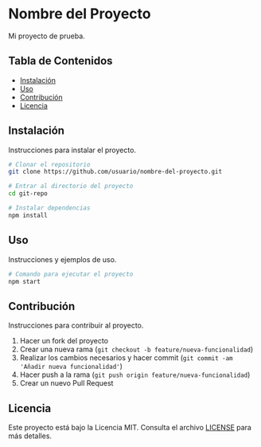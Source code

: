 # Nombre del Proyecto

Mi proyecto de prueba.

## Tabla de Contenidos

-   [Instalación](#instalación)
-   [Uso](#uso)
-   [Contribución](#contribución)
-   [Licencia](#licencia)

## Instalación

Instrucciones para instalar el proyecto.

```bash
# Clonar el repositorio
git clone https://github.com/usuario/nombre-del-proyecto.git

# Entrar al directorio del proyecto
cd git-repo

# Instalar dependencias
npm install
```

## Uso

Instrucciones y ejemplos de uso.

```bash
# Comando para ejecutar el proyecto
npm start
```

## Contribución

Instrucciones para contribuir al proyecto.

1. Hacer un fork del proyecto
2. Crear una nueva rama (`git checkout -b feature/nueva-funcionalidad`)
3. Realizar los cambios necesarios y hacer commit (`git commit -am 'Añadir nueva funcionalidad'`)
4. Hacer push a la rama (`git push origin feature/nueva-funcionalidad`)
5. Crear un nuevo Pull Request

## Licencia

Este proyecto está bajo la Licencia MIT. Consulta el archivo [LICENSE](LICENSE) para más detalles.
